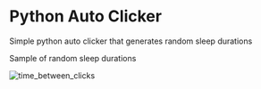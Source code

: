 # Python Auto Clicker 

Simple python auto clicker that generates random sleep durations

Sample of random sleep durations


![time_between_clicks](https://github.com/0x7f9/auto-clicker/assets/141240295/f4fa22e0-adf4-4a2e-8a71-68a41482b390)
